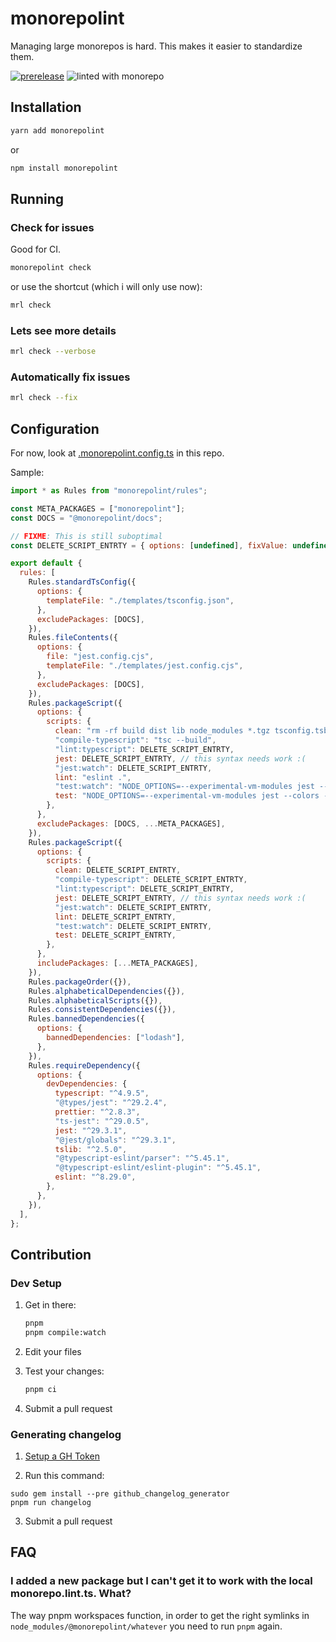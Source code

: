# monorepolint

Managing large monorepos is hard. This makes it easier to standardize them.

[![prerelease](https://github.com/monorepolint/monorepolint/actions/workflows/prerelease.yml/badge.svg)](https://github.com/monorepolint/monorepolint/actions/workflows/prerelease.yml)
![linted with monorepo](https://img.shields.io/badge/linted%20with-monorepolint-brightgreen.svg)

## Installation

```bash
yarn add monorepolint
```

or

```bash
npm install monorepolint
```

## Running

### Check for issues

Good for CI.

```bash
monorepolint check
```

or use the shortcut (which i will only use now):

```bash
mrl check
```

### Lets see more details

```bash
mrl check --verbose
```

### Automatically fix issues

```bash
mrl check --fix
```


## Configuration

For now, look at [.monorepolint.config.ts](./packages/internal-mrl-config/src/monorepolint.config.ts) in this repo.

Sample:

```js
import * as Rules from "monorepolint/rules";

const META_PACKAGES = ["monorepolint"];
const DOCS = "@monorepolint/docs";

// FIXME: This is still suboptimal
const DELETE_SCRIPT_ENTRTY = { options: [undefined], fixValue: undefined };

export default {
  rules: [
    Rules.standardTsConfig({
      options: {
        templateFile: "./templates/tsconfig.json",
      },
      excludePackages: [DOCS],
    }),
    Rules.fileContents({
      options: {
        file: "jest.config.cjs",
        templateFile: "./templates/jest.config.cjs",
      },
      excludePackages: [DOCS],
    }),
    Rules.packageScript({
      options: {
        scripts: {
          clean: "rm -rf build dist lib node_modules *.tgz tsconfig.tsbuildinfo",
          "compile-typescript": "tsc --build",
          "lint:typescript": DELETE_SCRIPT_ENTRTY,
          jest: DELETE_SCRIPT_ENTRTY, // this syntax needs work :(
          "jest:watch": DELETE_SCRIPT_ENTRTY,
          lint: "eslint .",
          "test:watch": "NODE_OPTIONS=--experimental-vm-modules jest --colors --passWithNoTests --watch",
          test: "NODE_OPTIONS=--experimental-vm-modules jest --colors --passWithNoTests",
        },
      },
      excludePackages: [DOCS, ...META_PACKAGES],
    }),
    Rules.packageScript({
      options: {
        scripts: {
          clean: DELETE_SCRIPT_ENTRTY,
          "compile-typescript": DELETE_SCRIPT_ENTRTY,
          "lint:typescript": DELETE_SCRIPT_ENTRTY,
          jest: DELETE_SCRIPT_ENTRTY, // this syntax needs work :(
          "jest:watch": DELETE_SCRIPT_ENTRTY,
          lint: DELETE_SCRIPT_ENTRTY,
          "test:watch": DELETE_SCRIPT_ENTRTY,
          test: DELETE_SCRIPT_ENTRTY,
        },
      },
      includePackages: [...META_PACKAGES],
    }),
    Rules.packageOrder({}),
    Rules.alphabeticalDependencies({}),
    Rules.alphabeticalScripts({}),
    Rules.consistentDependencies({}),
    Rules.bannedDependencies({
      options: {
        bannedDependencies: ["lodash"],
      },
    }),
    Rules.requireDependency({
      options: {
        devDependencies: {
          typescript: "^4.9.5",
          "@types/jest": "^29.2.4",
          prettier: "^2.8.3",
          "ts-jest": "^29.0.5",
          jest: "^29.3.1",
          "@jest/globals": "^29.3.1",
          tslib: "^2.5.0",
          "@typescript-eslint/parser": "^5.45.1",
          "@typescript-eslint/eslint-plugin": "^5.45.1",
          eslint: "^8.29.0",
        },
      },
    }),
  ],
};
```

## Contribution

### Dev Setup

1. Get in there:

   ```sh
   pnpm
   pnpm compile:watch
   ```

2. Edit your files
3. Test your changes:

   ```sh
   pnpm ci
   ```

4. Submit a pull request

### Generating changelog

1. [Setup a GH Token](https://github.com/github-changelog-generator/github-changelog-generator/tree/main#github-token)

2. Run this command:

  ```shell
  sudo gem install --pre github_changelog_generator
  pnpm run changelog
  ```

3. Submit a pull request

## FAQ

### I added a new package but I can't get it to work with the local monorepo.lint.ts. What?

The way pnpm workspaces function, in order to get the right symlinks in `node_modules/@monorepolint/whatever` you need to run `pnpm` again.
